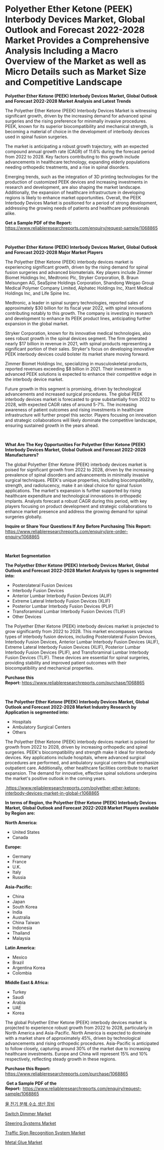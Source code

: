 <p><h1>Polyether Ether Ketone (PEEK) Interbody Devices Market, Global Outlook and Forecast 2022-2028 Market Provides a Comprehensive Analysis Including a Macro Overview of the Market as well as Micro Details such as Market Size and Competitive Landscape</h1></p><p><strong>Polyether Ether Ketone (PEEK) Interbody Devices Market, Global Outlook and Forecast 2022-2028 Market Analysis and Latest Trends</strong></p>
<p><p>The Polyether Ether Ketone (PEEK) Interbody Devices Market is witnessing significant growth, driven by the increasing demand for advanced spinal surgeries and the rising preference for minimally invasive procedures. PEEK, known for its superior biocompatibility and mechanical strength, is becoming a material of choice in the development of interbody devices used in spinal fusion surgeries. </p><p>The market is anticipating a robust growth trajectory, with an expected compound annual growth rate (CAGR) of 11.6% during the forecast period from 2022 to 2028. Key factors contributing to this growth include advancements in healthcare technology, expanding elderly populations needing orthopedic treatments, and a rise in spinal disorders. </p><p>Emerging trends, such as the integration of 3D printing technologies for the production of customized PEEK devices and increasing investments in research and development, are also shaping the market landscape. Additionally, the expansion of healthcare infrastructure in developing regions is likely to enhance market opportunities. Overall, the PEEK Interbody Devices Market is positioned for a period of strong development, addressing the growing needs of patients and healthcare professionals alike.</p></p>
<p><strong>Get a Sample PDF of the Report:&nbsp;</strong> <a href="https://www.reliableresearchreports.com/enquiry/request-sample/1068865">https://www.reliableresearchreports.com/enquiry/request-sample/1068865</a></p>
<p>&nbsp;</p>
<p><strong>Polyether Ether Ketone (PEEK) Interbody Devices Market, Global Outlook and Forecast 2022-2028 Major Market Players</strong></p>
<p><p>The Polyether Ether Ketone (PEEK) interbody devices market is experiencing significant growth, driven by the rising demand for spinal fusion surgeries and advanced biomaterials. Key players include Zimmer Biomet Holdings Inc, Medtronic Plc, Stryker Corporation, B. Braun Melsungen AG, SeaSpine Holdings Corporation, Shandong Weigao Group Medical Polymer Company Limited, Alphatec Holdings Inc, Xtant Medical Holdings Inc, and Life Spine Inc.</p><p>Medtronic, a leader in spinal surgery technologies, reported sales of approximately $30 billion for its fiscal year 2022, with spinal innovations contributing notably to this growth. The company is investing in research and development to enhance its PEEK product lines, anticipating further expansion in the global market.</p><p>Stryker Corporation, known for its innovative medical technologies, also sees robust growth in the spinal devices segment. The firm generated nearly $17 billion in revenue in 2021, with spinal products representing a significant portion of their sales. Stryker's focus on developing innovative PEEK interbody devices could bolster its market share moving forward.</p><p>Zimmer Biomet Holdings Inc, specializing in musculoskeletal products, reported revenues exceeding $8 billion in 2021. Their investment in advanced PEEK solutions is expected to enhance their competitive edge in the interbody device market.</p><p>Future growth in this segment is promising, driven by technological advancements and increased surgical procedures. The global PEEK interbody devices market is forecasted to grow substantially from 2022 to 2028, with expected CAGR rates of around 5-7%. The increasing awareness of patient outcomes and rising investments in healthcare infrastructure will further propel this sector. Players focusing on innovation and strategic collaborations will likely dominate the competitive landscape, ensuring sustained growth in the years ahead.</p></p>
<p>&nbsp;</p>
<p><strong>What Are The Key Opportunities For Polyether Ether Ketone (PEEK) Interbody Devices Market, Global Outlook and Forecast 2022-2028 Manufacturers?</strong></p>
<p><p>The global Polyether Ether Ketone (PEEK) interbody devices market is poised for significant growth from 2022 to 2028, driven by the increasing prevalence of spinal disorders and advancements in minimally invasive surgical techniques. PEEK's unique properties, including biocompatibility, strength, and radiolucency, make it an ideal choice for spinal fusion applications. The market's expansion is further supported by rising healthcare expenditure and technological innovations in orthopedic implants. Analysts forecast a robust CAGR during this period, with key players focusing on product development and strategic collaborations to enhance market presence and address the growing demand for spinal surgeries globally.</p></p>
<p><strong>Inquire or Share Your Questions If Any Before Purchasing This Report:</strong> <a href="https://www.reliableresearchreports.com/enquiry/pre-order-enquiry/1068865">https://www.reliableresearchreports.com/enquiry/pre-order-enquiry/1068865</a></p>
<p>&nbsp;</p>
<p><strong>Market Segmentation</strong></p>
<p><strong>The Polyether Ether Ketone (PEEK) Interbody Devices Market, Global Outlook and Forecast 2022-2028 Market Analysis by types is segmented into:</strong></p>
<p><ul><li>Posterolateral Fusion Devices</li><li>Interbody Fusion Devices</li><li>Anterior Lumbar Interbody Fusion Devices (ALIF)</li><li>Extreme Lateral Interbody Fusion Devices (XLIF)</li><li>Posterior Lumbar Interbody Fusion Devices (PLIF)</li><li>Transforaminal Lumbar Interbody Fusion Devices (TLIF)</li><li>Other Devices</li></ul></p>
<p><p>The Polyether Ether Ketone (PEEK) interbody devices market is projected to grow significantly from 2022 to 2028. This market encompasses various types of interbody fusion devices, including Posterolateral Fusion Devices, Interbody Fusion Devices, Anterior Lumbar Interbody Fusion Devices (ALIF), Extreme Lateral Interbody Fusion Devices (XLIF), Posterior Lumbar Interbody Fusion Devices (PLIF), and Transforaminal Lumbar Interbody Fusion Devices (TLIF). These devices are essential for spinal surgeries, providing stability and improved patient outcomes with their biocompatibility and mechanical properties.</p></p>
<p><strong>Purchase this Report:&nbsp;</strong><a href="https://www.reliableresearchreports.com/purchase/1068865">https://www.reliableresearchreports.com/purchase/1068865</a></p>
<p>&nbsp;</p>
<p><strong>The Polyether Ether Ketone (PEEK) Interbody Devices Market, Global Outlook and Forecast 2022-2028 Market Industry Research by Application is segmented into:</strong></p>
<p><ul><li>Hospitals</li><li>Ambulatory Surgical Centers</li><li>Others</li></ul></p>
<p><p>The Polyether Ether Ketone (PEEK) interbody devices market is poised for growth from 2022 to 2028, driven by increasing orthopedic and spinal surgeries. PEEK's biocompatibility and strength make it ideal for interbody devices. Key applications include hospitals, where advanced surgical procedures are performed, and ambulatory surgical centers that emphasize outpatient care. Additionally, other healthcare facilities contribute to market expansion. The demand for innovative, effective spinal solutions underpins the market's positive outlook in the coming years.</p></p>
<p><a href="https://www.reliableresearchreports.com/polyether-ether-ketone-interbody-devices-market-in-global-r1068865">&nbsp;https://www.reliableresearchreports.com/polyether-ether-ketone-interbody-devices-market-in-global-r1068865</a></p>
<p><strong>In terms of Region, the Polyether Ether Ketone (PEEK) Interbody Devices Market, Global Outlook and Forecast 2022-2028 Market Players available by Region are:</strong></p>
<p>
    <p> <strong> North America: </strong>
        <ul>
            <li>United States</li>
            <li>Canada</li>
        </ul>
        </p> 
    <p> <strong> Europe: </strong>
        <ul>
            <li>Germany</li>
            <li>France</li>
            <li>U.K.</li>
            <li>Italy</li>
            <li>Russia</li>
        </ul>
        </p> 
    <p> <strong> Asia-Pacific: </strong>
        <ul>
            <li>China</li>
            <li>Japan</li>
            <li>South Korea</li>
            <li>India</li>
            <li>Australia</li>
            <li>China Taiwan</li>
            <li>Indonesia</li>
            <li>Thailand</li>
            <li>Malaysia</li>
        </ul>
        </p> 
    <p> <strong> Latin America: </strong>
        <ul>
            <li>Mexico</li>
            <li>Brazil</li>
            <li>Argentina Korea</li>
            <li>Colombia</li>
        </ul>
        </p> 
    <p> <strong> Middle East & Africa: </strong>
        <ul>
            <li>Turkey</li>
            <li>Saudi</li>
            <li>Arabia</li>
            <li>UAE</li>
            <li>Korea</li>
        </ul>
    </p>
    </p>
<p><p>The global Polyether Ether Ketone (PEEK) interbody devices market is projected to experience robust growth from 2022 to 2028, particularly in North America and Asia-Pacific. North America is expected to dominate with a market share of approximately 45%, driven by technological advancements and rising orthopedic procedures. Asia-Pacific is anticipated to follow closely, capturing around 30% of the market due to increasing healthcare investments. Europe and China will represent 15% and 10% respectively, reflecting steady growth in these regions.</p></p>
<p><strong>Purchase this Report: </strong><a href="https://www.reliableresearchreports.com/purchase/1068865">https://www.reliableresearchreports.com/purchase/1068865</a></p>
<p>&nbsp;<strong>Get a Sample PDF of the Report:&nbsp;&nbsp;</strong><a href="https://www.reliableresearchreports.com/enquiry/request-sample/1068865">https://www.reliableresearchreports.com/enquiry/request-sample/1068865</a></p>
<p><strong></strong></p>
<p><p><a href="https://medium.com/@marielesch2023/%EC%84%B8%EA%B3%84-water-electrolysis-hydrogen-production-equipment-market-%EC%9D%80-2024%EC%97%90%EC%84%9C-2031%EB%A1%9C-%EC%97%B0%ED%8F%89%EA%B7%A0-%EC%A6%9D%EA%B0%80%EC%9C%A8%EC%9D%84-%EB%B3%B4%EC%9D%BC-%EA%B2%83%EC%9C%BC%EB%A1%9C-%EC%98%88%EC%83%81%EB%90%A9%EB%8B%88%EB%8B%A4-dbc1461248c6">물 전기 분해 수소 생산 장비</a></p><p><a href="https://medium.com/@amanda.hamilton54645/this-switch-dimmer-market-research-report-evaluates-the-key-market-trends-drivers-and-affecting-d7cc693bd02a">Switch Dimmer Market</a></p><p><a href="https://www.linkedin.com/pulse/driving-market-forces-steering-systems-trends-future-6mg2e?trackingId=T3nbkk1eRXufF6x%2Fx%2BdOJQ%3D%3D">Steering Systems Market</a></p><p><a href="https://www.linkedin.com/pulse/traffic-sign-recognition-system-market-size-share-analysis--jwgye?trackingId=dKR%2BHl20Rx63OjAUbcYSvQ%3D%3D">Traffic Sign Recognition System Market</a></p><p><a href="https://issuu.com/reportprime-2/docs/metal-glue-market-size-2030.pptx_2b0d161b16702a">Metal Glue Market</a></p></p>